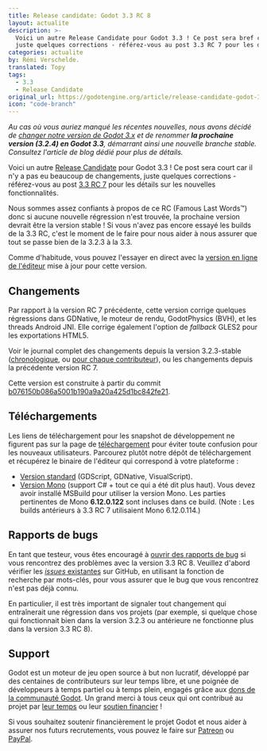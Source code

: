```yaml
---
title: Release candidate: Godot 3.3 RC 8 
layout: actualite
description: >-
  Voici un autre Release Candidate pour Godot 3.3 ! Ce post sera bref car il n'y a pas eu beaucoup de changements, 
  juste quelques corrections - référez-vous au post 3.3 RC 7 pour les détails sur les nouvelles fonctionnalités.
categories: actualite
by: Rémi Verschelde.
translated: Topy
tags:
  - 3.3
  - Release Candidate
original_url: https://godotengine.org/article/release-candidate-godot-3-3-rc-8
icon: "code-branch"
---
```


*Au cas où vous auriez manqué les récentes nouvelles, nous avons décidé de [changer notre version de Godot 3.x](https://godotengine.org/article/versioning-change-godot-3x) 
et de renommer **la prochaine version (3.2.4) en Godot 3.3**, démarrant ainsi une nouvelle branche stable. Consultez l'article de blog dédié pour plus de détails.*

Voici un autre [Release Candidate](https://en.wikipedia.org/wiki/Software_release_life_cycle#Release_candidate) pour Godot 3.3 ! 
Ce post sera court car il n'y a pas eu beaucoup de changements, juste quelques corrections - référez-vous au post [3.3 RC 7](https://godotengine.org/article/release-candidate-godot-3-3-rc-7) pour les détails sur les nouvelles fonctionnalités.

Nous sommes assez confiants à propos de ce RC (Famous Last Words™) donc si aucune nouvelle régression n'est trouvée, la prochaine version devrait être la version stable ! 
Si vous n'avez pas encore essayé les builds de la 3.3 RC, c'est le moment de le faire pour nous aider à nous assurer que tout se passe bien de la 3.2.3 à la 3.3.

Comme d'habitude, vous pouvez l'essayer en direct avec la [version en ligne de l'éditeur](https://editor.godotengine.org/releases/3.3.rc8/godot.tools.html) mise à jour pour cette version.

## Changements

Par rapport à la version RC 7 précédente, cette version corrige quelques régressions dans GDNative, le moteur de rendu, 
GodotPhysics (BVH), et les threads Android JNI. Elle corrige également l'option de *fallback* GLES2 pour les exportations 
HTML5.

Voir le journal complet des changements depuis la version 3.2.3-stable ([chronologique](https://downloads.tuxfamily.org/godotengine/3.3/rc8/Godot_v3.3-rc8_changelog_chrono.txt), 
ou [pour chaque contributeur](https://downloads.tuxfamily.org/godotengine/3.3/rc8/Godot_v3.3-rc8_changelog_authors.txt)), ou les changements depuis la précédente version RC 7.

Cette version est construite à partir du commit [b076150b086a5001b190a9a20a425d1bc842fe21](https://github.com/godotengine/godot/commit/b076150b086a5001b190a9a20a425d1bc842fe21).

## Téléchargements

Les liens de téléchargement pour les snapshot de développement ne figurent pas sur la page de [téléchargement](https://godotengine.org/download/windows) 
pour éviter toute confusion pour les nouveaux utilisateurs. Parcourez plutôt notre dépôt de téléchargement et 
récupérez le binaire de l'éditeur qui correspond à votre plateforme :

* [Version standard](https://downloads.tuxfamily.org/godotengine/3.3/rc8/) (GDScript, GDNative, VisualScript).
* [Version Mono](https://downloads.tuxfamily.org/godotengine/3.3/rc8/mono/) (support C# + tout ce qui a été dit plus haut). 
Vous devez avoir installé MSBuild pour utiliser la version Mono. Les parties pertinentes de Mono **6.12.0.122** sont incluses dans ce build. (Note : Les builds antérieurs à 3.3 RC 7 utilisaient Mono 6.12.0.114.)

## Rapports de bugs

En tant que testeur, vous êtes encouragé à [ouvrir des rapports de bug](https://github.com/godotengine/godot/issues) si 
vous rencontrez des problèmes avec la version 3.3 RC 8. Veuillez d'abord vérifier les [*issues* existantes](https://github.com/godotengine/godot/issues) 
sur GitHub, en utilisant la fonction de recherche par mots-clés, pour vous assurer que le bug que vous rencontrez 
n'est pas déjà connu.

En particulier, il est très important de signaler tout changement qui entraînerait une régression dans vos projets 
(par exemple, si quelque chose qui fonctionnait bien dans la version 3.2.3 ou antérieure ne fonctionne plus dans la 
version 3.3 RC 8).

## Support

Godot est un moteur de jeu open source à but non lucratif, développé par des centaines de contributeurs sur leur temps libre, 
et une poignée de développeurs à temps partiel ou à temps plein, engagés grâce aux [dons de la communauté Godot](https://godotengine.org/donate). 
Un grand merci à tous ceux qui ont contribué au projet par [leur temps](https://github.com/godotengine/godot/blob/master/AUTHORS.md) 
ou leur [soutien financier](https://github.com/godotengine/godot/blob/master/DONORS.md) !

Si vous souhaitez soutenir financièrement le projet Godot et nous aider à assurer nos futurs recrutements, vous pouvez le faire 
sur [Patreon](https://www.patreon.com/godotengine) ou [PayPal](https://godotengine.org/donate).
